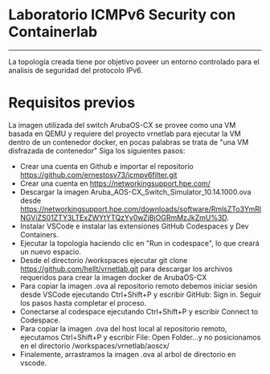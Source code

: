 # Laboratorio ICMPv6 Security con Containerlab
---
La topología creada tiene por objetivo poveer un entorno controlado para el analisis de seguridad del protocolo IPv6.

# Requisitos previos
La imagen utilizada del switch ArubaOS-CX se provee como una VM basada en QEMU y requiere del proyecto vrnetlab para ejecutar la VM dentro de un contenedor docker, en pocas palabras se trata de
"una VM disfrazada de contenedor"
Siga los siguientes pasos:

* Crear una cuenta en Github e importar el repositorio https://github.com/ernestosv73/icmpv6filter.git
* Crear una cuenta en https://networkingsupport.hpe.com/
* Descargar la imagen Aruba_AOS-CX_Switch_Simulator_10.14.1000.ova desde https://networkingsupport.hpe.com/downloads/software/RmlsZTo3YmRlNGViZS01ZTY3LTExZWYtYTQzYy0wZjBjOGRmMzJkZmU%3D.
* Instalar VSCode e instalar las extensiones GitHub Codespaces y Dev Containers.
* Ejecutar la topología haciendo clic en "Run in codespace", lo que creará un nuevo espacio.
* Desde el directorio /workspaces ejecutar git clone https://github.com/hellt/vrnetlab.git para descargar los archivos requeridos para crear la imagen docker de ArubaOS-CX
* Para copiar la imagen .ova al repositorio remoto debemos iniciar sesión desde VSCode ejecutando Ctrl+Shift+P y escribir GitHub: Sign in. Seguir los pasos hasta completar el proceso.
* Conectarse al codespace ejecutando Ctrl+Shift+P y escribir Connect to Codespace.
* Para copiar la imagen .ova del host local al repositorio remoto, ejecutamos Ctrl+Shift+P y escribir File: Open Folder...y no posicionamos en el directorio /workspaces/vrnetlab/aoscx/
* Finalemente, arrastramos la imagen .ova al arbol de directorio en vscode.  

